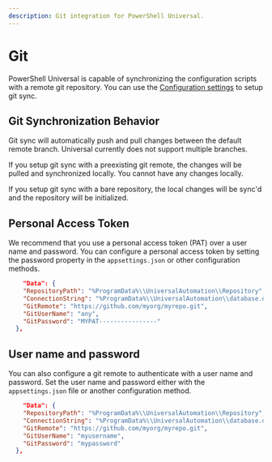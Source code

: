 ```yaml
---
description: Git integration for PowerShell Universal.
---
```


# Git

PowerShell Universal is capable of synchronizing the configuration scripts with a remote git repository. You can use the [Configuration settings](settings.md) to setup git sync. 

## Git Synchronization Behavior

Git sync will automatically push and pull changes between the default remote branch. Universal currently does not support multiple branches. 

If you setup git sync with a preexisting git remote, the changes will be pulled and synchronized locally. You cannot have any changes locally.

If you setup git sync with a bare repository, the local changes will be sync'd and the repository will be initialized. 

## Personal Access Token

We recommend that you use a personal access token \(PAT\) over a user name and password. You can configure a personal access token by setting the password property in the `appsettings.json` or other configuration methods. 

```Json
	"Data": {
    "RepositoryPath": "%ProgramData%\\UniversalAutomation\\Repository",
    "ConnectionString": "%ProgramData%\\UniversalAutomation\\database.db",
    "GitRemote": "https://github.com/myorg/myrepo.git",
    "GitUserName": "any",
    "GitPassword": "MYPAT----------------"
  },
```

## User name and password

You can also configure a git remote to authenticate with a user name and password. Set the user name and password either with the `appsettings.json` file or another configuration method. 

```Json
	"Data": {
    "RepositoryPath": "%ProgramData%\\UniversalAutomation\\Repository",
    "ConnectionString": "%ProgramData%\\UniversalAutomation\\database.db",
    "GitRemote": "https://github.com/myorg/myrepo.git",
    "GitUserName": "myusername",
    "GitPassword": "mypassword"
  },
```

